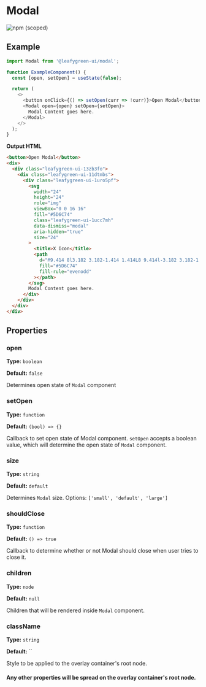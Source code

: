 # Modal

![npm (scoped)](https://img.shields.io/npm/v/@leafygreen-ui/modal.svg)

## Example

```js
import Modal from '@leafygreen-ui/modal';

function ExampleComponent() {
  const [open, setOpen] = useState(false);

  return (
    <>
      <button onClick={() => setOpen(curr => !curr)}>Open Modal</button>
      <Modal open={open} setOpen={setOpen}>
        Modal Content goes here.
      </Modal>
    </>
  );
}
```

**Output HTML**

```html
<button>Open Modal</button>
<div>
  <div class="leafygreen-ui-13zb3fo">
    <div class="leafygreen-ui-11dtmbs">
      <div class="leafygreen-ui-1uro5pf">
        <svg
          width="24"
          height="24"
          role="img"
          viewBox="0 0 16 16"
          fill="#5D6C74"
          class="leafygreen-ui-1ucc7mh"
          data-dismiss="modal"
          aria-hidden="true"
          size="24"
        >
          <title>X Icon</title>
          <path
            d="M9.414 8l3.182 3.182-1.414 1.414L8 9.414l-3.182 3.182-1.414-1.414L6.586 8 3.404 4.818l1.414-1.414L8 6.586l3.182-3.182 1.414 1.414L9.414 8z"
            fill="#5D6C74"
            fill-rule="evenodd"
          ></path>
        </svg>
        Modal Content goes here.
      </div>
    </div>
  </div>
</div>
```

## Properties

### open

**Type:** `boolean`

**Default:** `false`

Determines open state of `Modal` component

### setOpen

**Type:** `function`

**Default:** `(bool) => {}`

Callback to set open state of Modal component. `setOpen` accepts a boolean value, which will determine the open state of `Modal` component.

### size

**Type:** `string`

**Default:** `default`

Determines `Modal` size. Options: `['small', 'default', 'large']`

### shouldClose

**Type:** `function`

**Default:** `() => true`

Callback to determine whether or not Modal should close when user tries to close it.

### children

**Type:** `node`

**Default:** `null`

Children that will be rendered inside `Modal` component.

### className

**Type:** `string`

**Default:** ``

Style to be applied to the overlay container's root node.

#### Any other properties will be spread on the overlay container's root node.
